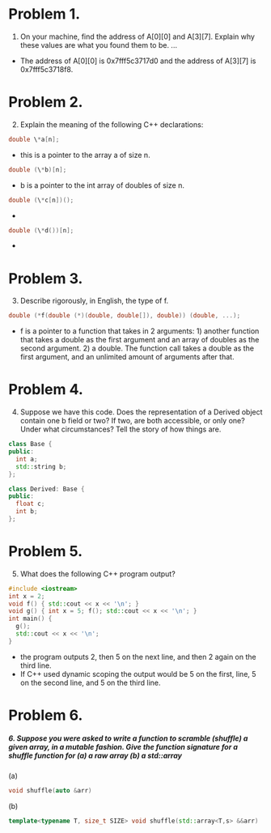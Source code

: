 # Problem 1.
1. On your machine, find the address of A[0][0] and A[3][7]. Explain why these values are what you found them to be. ...

- The address of A[0]\[0] is 0x7fff5c3717d0 and the address of A[3][7] is 0x7fff5c3718f8.

# Problem 2.
2. Explain the meaning of the following C++ declarations:
```cpp
double \*a[n];
```
- this is a pointer to the array a of size n.

 ```cpp
 double (\*b)[n];
 ```
- b is a pointer to the int array of doubles of size n.

```cpp
double (\*c[n])();
```
-

```cpp
double (\*d())[n];
```
-

# Problem 3.
3. Describe rigorously, in English, the type of f.
```cpp
double (*f(double (*)(double, double[]), double)) (double, ...);
```
- f is a pointer to a function that takes in 2 arguments: 1) another function that takes a double as the first argument and an array of doubles as the second argument. 2) a double. The function call takes a double as the first argument, and an unlimited amount of arguments after that.

# Problem 4.
4. Suppose we have this code. Does the representation of a Derived object contain one b field or two? If two, are both accessible, or only one? Under what circumstances? Tell the story of how things are.
```cpp
class Base {
public:
  int a;
  std::string b;
};

class Derived: Base {
public:
  float c;
  int b;
};
```

# Problem 5.
5. What does the following C++ program output?
```cpp
#include <iostream>
int x = 2;
void f() { std::cout << x << '\n'; }
void g() { int x = 5; f(); std::cout << x << '\n'; }
int main() {
  g();
  std::cout << x << '\n';
}
```
- the program outputs 2, then 5 on the next line, and then 2 again on the third line. 
- If C++ used dynamic scoping the output would be 5 on the first, line, 5 on the second line, and 5 on the third line.

# Problem 6.
##### 6. Suppose you were asked to write a function to scramble (shuffle) a given array, in a mutable fashion. Give the function signature for a shuffle function for (a) a raw array (b) a std::array

(a) 
```cpp
void shuffle(auto &arr)
```
(b)
```cpp
template<typename T, size_t SIZE> void shuffle(std::array<T,s> &&arr)
```

